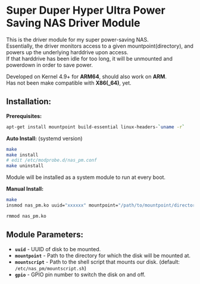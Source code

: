 # Super Duper Hyper Ultra Power Saving NAS Driver Module

This is the driver module for my super power-saving NAS.\
Essentially, the driver monitors access to a given mountpoint(directory), and powers up the underlying harddrive upon access.\
If that harddrive has been idle for too long, it will be unmounted and powerdown in order to save power.

Developed on Kernel 4.9+ for **ARM64**, should also work on **ARM**.\
Has not been make compatible with **X86(_64)**, yet.


## Installation:
**Prerequisites:**
```bash
apt-get install mountpoint build-essential linux-headers-`uname -r`
```

**Auto Install:** (systemd version)
```bash
make
make install
# edit /etc/modprobe.d/nas_pm.conf
make uninstall
```
Module will be installed as a system module to run at every boot.

**Manual Install:**
```bash
make
insmod nas_pm.ko uuid="xxxxxx" mountpoint="/path/to/mountpoint/directory" gpio=123

rmmod nas_pm.ko
```

## Module Parameters:
* **`uuid`** - UUID of disk to be mounted.
* **`mountpoint`** - Path to the directory for which the disk will be mounted at.
* **`mountscript`** - Path to the shell script that mounts our disk. (default: `/etc/nas_pm/mountscript.sh`)
* **`gpio`** - GPIO pin number to switch the disk on and off.

